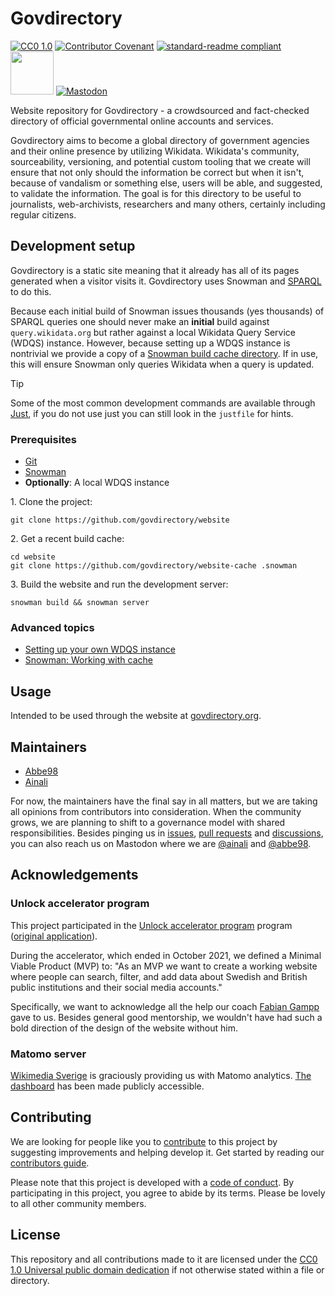 # Govdirectory

[![CC0 1.0](https://img.shields.io/badge/License-CC0%201.0-lightgrey.svg)](LICENSE)
[![Contributor Covenant](https://img.shields.io/badge/Contributor%20Covenant-v2.0%20adopted-ff69b4.svg)](CODE_OF_CONDUCT.md)
[![standard-readme compliant](https://img.shields.io/badge/readme%20style-standard-brightgreen.svg)](https://github.com/RichardLitt/standard-readme)
[<img src="https://github.com/govdirectory/website/blob/main/static/dpgbadge.svg" width="69"/>](https://digitalpublicgoods.net/registry/govdirectory.html)
[![Mastodon](https://fedi-badge.deno.dev/@govdirectory@wikis.world/followers.svg?style=flat)](https://wikis.world/@govdirectory)

Website repository for Govdirectory - a crowdsourced and fact-checked directory of official governmental online accounts and services.

Govdirectory aims to become a global directory of government agencies and their online presence by utilizing Wikidata.
Wikidata's community, sourceability, versioning, and potential custom tooling that we create will ensure that not only should the information be correct but when it isn't, because of vandalism or something else, users will be able, and suggested, to validate the information.
The goal is for this directory to be useful to journalists, web-archivists, researchers and many others, certainly including regular citizens.

## Development setup

Govdirectory is a static site meaning that it already has all of its pages generated when a visitor visits it. Govdirectory uses Snowman and [SPARQL](https://www.w3.org/TR/sparql11-query/) to do this.

Because each initial build of Snowman issues thousands (yes thousands) of SPARQL queries one should never make an **initial** build against `query.wikidata.org` but rather against a local Wikidata Query Service (WDQS) instance. However, because setting up a WDQS instance is nontrivial we provide a copy of a [Snowman build cache directory](https://github.com/govdirectory/website-cache). If in use, this will ensure Snowman only queries Wikidata when a query is updated.

> [!TIP]
> Some of the most common development commands are available through [Just](https://github.com/casey/just), if you do not use just you can still look in the `justfile` for hints.
>

### Prerequisites

 - [Git](https://git-scm.com/)
 - [Snowman](https://github.com/glaciers-in-archives/snowman)
 - **Optionally**: A local WDQS instance 

1\. Clone the project:
```shell
git clone https://github.com/govdirectory/website
```
2\. Get a recent build cache:
```shell
cd website
git clone https://github.com/govdirectory/website-cache .snowman
```
3\. Build the website and run the development server:
```shell
snowman build && snowman server
```

### Advanced topics

 - [Setting up your own WDQS instance](https://www.mediawiki.org/wiki/Wikidata_Query_Service/User_Manual#Standalone_service)
 - [Snowman: Working with cache](https://github.com/glaciers-in-archives/snowman#working-with-cache)

## Usage

Intended to be used through the website at [govdirectory.org](https://govdirectory.org).

## Maintainers

* [Abbe98](https://github.com/Abbe98)
* [Ainali](https://github.com/Ainali)

For now, the maintainers have the final say in all matters, but we are taking all opinions from contributors into consideration.
When the community grows, we are planning to shift to a governance model with shared responsibilities.
Besides pinging us in [issues](https://github.com/govdirectory/website/issues), [pull requests](https://github.com/govdirectory/website/pulls) and [discussions](https://github.com/govdirectory/website/discussions), you can also reach us on Mastodon where we are [@ainali](https://social.coop/@ainali) and [@abbe98](https://mastodon.social/@abbe98).

## Acknowledgements

### Unlock accelerator program

This project participated in the [Unlock accelerator program](https://www.wikimedia.de/unlock/) program ([original application](https://www.wikidata.org/wiki/User:Ainali/Social_media_for_public_organizations/Unlock)).

During the accelerator, which ended in October 2021, we defined a Minimal Viable Product (MVP) to: "As an MVP we want to create a working website where people can search, filter, and add data about Swedish and British public institutions and their social media accounts."

Specifically, we want to acknowledge all the help our coach [Fabian Gampp](https://www.fabiangampp.de/) gave to us. Besides general good mentorship, we wouldn't have had such a bold direction of the design of the website without him.

### Matomo server

[Wikimedia Sverige](https://github.com/Wikimedia-Sverige) is graciously providing us with Matomo analytics. [The dashboard](https://matomo.wikimedia.se/index.php?module=CoreHome&idSite=7) has been made publicly accessible.

## Contributing

We are looking for people like you to [contribute](CONTRIBUTING.md) to this project by suggesting improvements and helping develop it. Get started by reading our [contributors guide](CONTRIBUTING.md).

Please note that this project is developed with a [code of conduct](CODE_OF_CONDUCT.md). By participating in this project, you agree to abide by its terms. Please be lovely to all other community members.

## License

This repository and all contributions made to it are licensed under the [CC0 1.0 Universal public domain dedication](LICENSE) if not otherwise stated within a file or directory.
